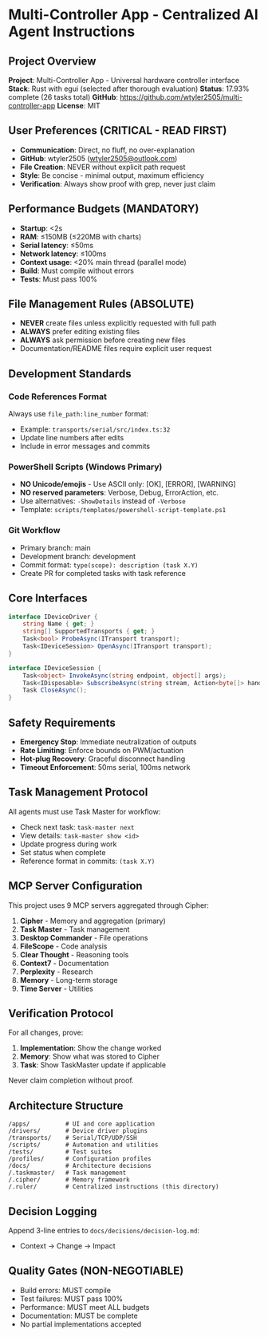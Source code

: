 <!-- Generated by Ruler -->


<!-- Source: .ruler/AGENTS.md -->

# Multi-Controller App - Centralized AI Agent Instructions

## Project Overview
**Project**: Multi-Controller App - Universal hardware controller interface
**Stack**: Rust with egui (selected after thorough evaluation)
**Status**: 17.93% complete (26 tasks total)
**GitHub**: https://github.com/wtyler2505/multi-controller-app
**License**: MIT

## User Preferences (CRITICAL - READ FIRST)
- **Communication**: Direct, no fluff, no over-explanation
- **GitHub**: wtyler2505 (wtyler2505@outlook.com)
- **File Creation**: NEVER without explicit path request
- **Style**: Be concise - minimal output, maximum efficiency
- **Verification**: Always show proof with grep, never just claim

## Performance Budgets (MANDATORY)
- **Startup**: <2s 
- **RAM**: ≤150MB (≤220MB with charts)
- **Serial latency**: ≤50ms 
- **Network latency**: ≤100ms
- **Context usage**: <20% main thread (parallel mode)
- **Build**: Must compile without errors
- **Tests**: Must pass 100%

## File Management Rules (ABSOLUTE)
- **NEVER** create files unless explicitly requested with full path
- **ALWAYS** prefer editing existing files
- **ALWAYS** ask permission before creating new files
- Documentation/README files require explicit user request

## Development Standards

### Code References Format
Always use `file_path:line_number` format:
- Example: `transports/serial/src/index.ts:32`
- Update line numbers after edits
- Include in error messages and commits

### PowerShell Scripts (Windows Primary)
- **NO Unicode/emojis** - Use ASCII only: [OK], [ERROR], [WARNING]
- **NO reserved parameters**: Verbose, Debug, ErrorAction, etc.
- Use alternatives: `-ShowDetails` instead of `-Verbose`
- Template: `scripts/templates/powershell-script-template.ps1`

### Git Workflow
- Primary branch: main
- Development branch: development
- Commit format: `type(scope): description (task X.Y)`
- Create PR for completed tasks with task reference

## Core Interfaces
```csharp
interface IDeviceDriver {
    string Name { get; }
    string[] SupportedTransports { get; }
    Task<bool> ProbeAsync(ITransport transport);
    Task<IDeviceSession> OpenAsync(ITransport transport);
}

interface IDeviceSession {
    Task<object> InvokeAsync(string endpoint, object[] args);
    Task<IDisposable> SubscribeAsync(string stream, Action<byte[]> handler);
    Task CloseAsync();
}
```

## Safety Requirements
- **Emergency Stop**: Immediate neutralization of outputs
- **Rate Limiting**: Enforce bounds on PWM/actuation
- **Hot-plug Recovery**: Graceful disconnect handling
- **Timeout Enforcement**: 50ms serial, 100ms network

## Task Management Protocol
All agents must use Task Master for workflow:
- Check next task: `task-master next`
- View details: `task-master show <id>`
- Update progress during work
- Set status when complete
- Reference format in commits: `(task X.Y)`

## MCP Server Configuration
This project uses 9 MCP servers aggregated through Cipher:
1. **Cipher** - Memory and aggregation (primary)
2. **Task Master** - Task management
3. **Desktop Commander** - File operations
4. **FileScope** - Code analysis
5. **Clear Thought** - Reasoning tools
6. **Context7** - Documentation
7. **Perplexity** - Research
8. **Memory** - Long-term storage
9. **Time Server** - Utilities

## Verification Protocol
For all changes, prove:
1. **Implementation**: Show the change worked
2. **Memory**: Show what was stored to Cipher
3. **Task**: Show TaskMaster update if applicable

Never claim completion without proof.

## Architecture Structure
```
/apps/          # UI and core application
/drivers/       # Device driver plugins
/transports/    # Serial/TCP/UDP/SSH
/scripts/       # Automation and utilities
/tests/         # Test suites
/profiles/      # Configuration profiles
/docs/          # Architecture decisions
/.taskmaster/   # Task management
/.cipher/       # Memory framework
/.ruler/        # Centralized instructions (this directory)
```

## Decision Logging
Append 3-line entries to `docs/decisions/decision-log.md`:
- Context → Change → Impact

## Quality Gates (NON-NEGOTIABLE)
- Build errors: MUST compile
- Test failures: MUST pass 100%
- Performance: MUST meet ALL budgets
- Documentation: MUST be complete
- No partial implementations accepted
